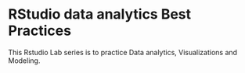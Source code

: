 # RStudio data analytics Best Practices

This Rstudio Lab series is to practice Data analytics, Visualizations and Modeling.





